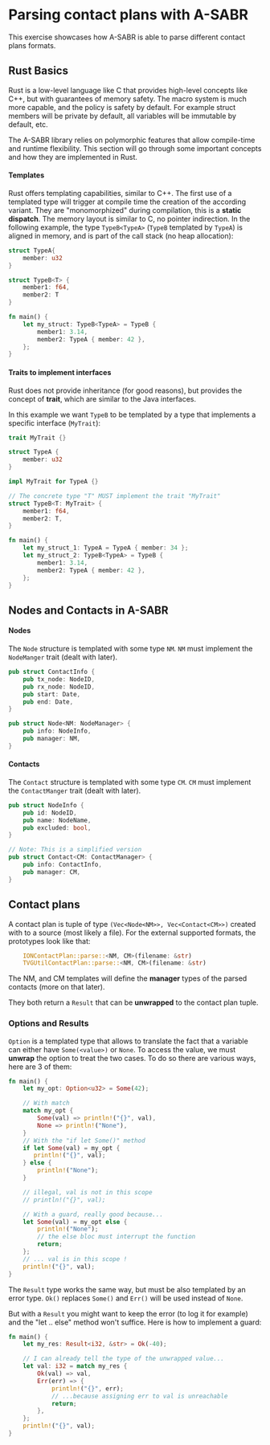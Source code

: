 # Parsing contact plans with A-SABR

This exercise showcases how A-SABR is able to parse different contact plans formats.

## Rust Basics

Rust is a low-level language like C that provides high-level concepts like C++, but with guarantees of memory safety. The macro system is much more capable, and the policy is safety by default. For example struct members will be private by default, all variables will be immutable by default, etc.

The A-SABR library relies on polymorphic features that allow compile-time and runtime flexibility. This section will go through some important concepts and how they are implemented in Rust.

#### Templates

Rust offers templating capabilities, similar to C++. The first use of a templated type will trigger at compile time the creation of the according variant. They are "monomorphized" during compilation, this is a **static dispatch**. The memory layout is similar to C, no pointer indirection. In the following example, the type `TypeB<TypeA>` (`TypeB` templated by `TypeA`) is aligned in memory, and is part of the call stack (no heap allocation):

```rust
struct TypeA{
    member: u32
}

struct TypeB<T> {
    member1: f64,
    member2: T
}

fn main() {
    let my_struct: TypeB<TypeA> = TypeB {
        member1: 3.14,
        member2: TypeA { member: 42 },
    };
}
```

#### Traits to implement interfaces

Rust does not provide inheritance (for good reasons), but provides the concept of **trait**, which are similar to the Java interfaces.

In this example we want `TypeB` to be templated by a type that implements a specific interface (`MyTrait`):

```rust
trait MyTrait {}

struct TypeA {
    member: u32
}

impl MyTrait for TypeA {}

// The concrete type "T" MUST implement the trait "MyTrait"
struct TypeB<T: MyTrait> {
    member1: f64,
    member2: T,
}

fn main() {
    let my_struct_1: TypeA = TypeA { member: 34 };
    let my_struct_2: TypeB<TypeA> = TypeB {
        member1: 3.14,
        member2: TypeA { member: 42 },
    };
}
```


## Nodes and Contacts in A-SABR

#### Nodes

The `Node` structure is templated with some type `NM`. `NM` must implement the `NodeManger` trait (dealt with later).

```rust
pub struct ContactInfo {
    pub tx_node: NodeID,
    pub rx_node: NodeID,
    pub start: Date,
    pub end: Date,
}

pub struct Node<NM: NodeManager> {
    pub info: NodeInfo,
    pub manager: NM,
}
```

#### Contacts

The `Contact` structure is templated with some type `CM`. `CM` must implement the `ContactManger` trait (dealt with later).

```rust
pub struct NodeInfo {
    pub id: NodeID,
    pub name: NodeName,
    pub excluded: bool,
}

// Note: This is a simplified version
pub struct Contact<CM: ContactManager> {
    pub info: ContactInfo,
    pub manager: CM,
}
```

## Contact plans

A contact plan is tuple of type ```(Vec<Node<NM>>, Vec<Contact<CM>>)``` created with to a source (most likely a file). For the external supported formats, the prototypes look like that:

```rust
    IONContactPlan::parse::<NM, CM>(filename: &str)
    TVGUtilContactPlan::parse::<NM, CM>(filename: &str)
```

The NM, and CM templates will define the **manager** types of the parsed contacts (more on that later).

They both return a `Result` that can be **unwrapped** to the contact plan tuple.

### Options and Results

`Option` is a templated type that allows to translate the fact that a variable can either have `Some(<value>)` or `None`. To access the value, we must **unwrap** the option to treat the two cases. To do so there are various ways, here are 3 of them:

```rust
fn main() {
    let my_opt: Option<u32> = Some(42);

    // With match
    match my_opt {
        Some(val) => println!("{}", val),
        None => println!("None"),
    }
    // With the "if let Some()" method
    if let Some(val) = my_opt {
       println!("{}", val);
    } else {
        println!("None");
    }

    // illegal, val is not in this scope
    // println!("{}", val);

    // With a guard, really good because...
    let Some(val) = my_opt else {
        println!("None");
        // the else bloc must interrupt the function
        return;
    };
    // ... val is in this scope !
    println!("{}", val);
}
```

The `Result` type works the same way, but must be also templated by an error type. `Ok()` replaces `Some()` and `Err()` will be used instead of `None`.

But with a `Result` you might want to keep the error (to log it for example) and the "let .. else" method won't suffice. Here is how to implement a guard:

```rust
fn main() {
    let my_res: Result<i32, &str> = Ok(-40);

    // I can already tell the type of the unwrapped value...
    let val: i32 = match my_res {
        Ok(val) => val,
        Err(err) => {
            println!("{}", err);
            // ...because assigning err to val is unreachable
            return;
        },
    };
    println!("{}", val);
}
```